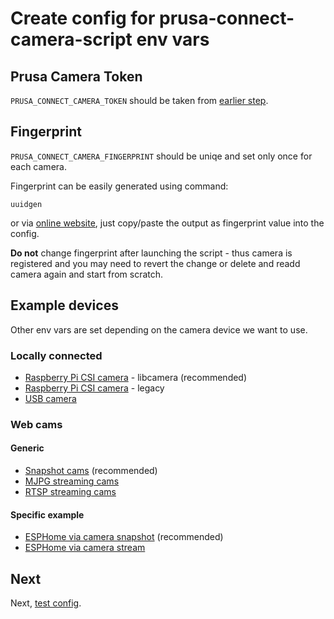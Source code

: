 # Create config for prusa-connect-camera-script env vars

## Prusa Camera Token

`PRUSA_CONNECT_CAMERA_TOKEN` should be taken from [earlier step](./prusa.connect.md).

## Fingerprint

`PRUSA_CONNECT_CAMERA_FINGERPRINT` should be uniqe and set only once for each camera.

Fingerprint can be easily generated using command:

```shell
uuidgen
```

or via [online website](https://www.uuidgenerator.net/version4),
just copy/paste the output as fingerprint value into the config.

**Do not** change fingerprint after launching the script - thus camera is registered
and you may need to revert the change or delete and readd camera again and start
from scratch.

## Example devices

Other env vars are set depending on the camera device we want to use.

### Locally connected

- [Raspberry Pi CSI camera](./config.for.camera.csi.libcamera.md) - libcamera (recommended)
- [Raspberry Pi CSI camera](./config.for.camera.csi.legacy.md) - legacy
- [USB camera](./config.for.camera.usb.md)

### Web cams

#### Generic

- [Snapshot cams](./config.for.camera.snapshot.md) (recommended)
- [MJPG streaming cams](./config.for.camera.mjpg.md)
- [RTSP streaming cams](./config.for.camera.rtsp.md)

#### Specific example

- [ESPHome via camera snapshot](./config.for.camera.esphome.snapshot.md) (recommended)
- [ESPHome via camera stream](./config.for.camera.esphome.stream.md)

## Next

Next, [test config](./test.config.md).

